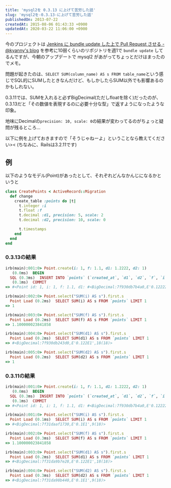 ```yaml
---
title: 'mysql2を 0.3.13 に上げて苦労した話'
slug: 'mysql2を-0.3.13-に上げて苦労した話'
publishedOn: 2013-07-22
createdAt: 2015-08-06 01:43:33 +0900
updatedAt: 2020-03-22 11:06:00 +0900
---
```

今のプロジェクトは [Jenkins に bundle update した上で Pull Request させる - @kyanny's blog](https://blog.kyanny.me/entry/2012/11/06/003902) を参考に10弱くらいのリポジトリを週1で `bundle update` してるんですが、今朝のアップデートで mysql2 があがってちょっとだけはまったのでメモ。

問題が起きたのは、`SELECT SUM(column_name) AS s FROM table_name`という感じでSQL的にSUMしたときなんだけど、もしかしたらSUM以外でも影響あるのかもしれない。

0.3.11では、SUMを入れると必ずBigDecimal(ただしfloatを除く)だったのが、0.3.13だと「その数値を表現するのに必要十分な型」で返すようになったような印象。

地味にDecimalの`precision: 10, scale: 0`の結果が変わってるのがちょっと疑問が残るところ…

以下に例を上げておきますので「そうじゃねーよ」ということなら教えてください>< (ちなみに、Railsは3.2.11です)

## 例

以下のようなモデル(Point)があったとして、それぞれどんなかんじになるかというと

```ruby
class CreatePoints < ActiveRecord::Migration
  def change
    create_table :points do |t|
      t.integer :i
      t.float :f
      t.decimal :d1, precision: 5, scale: 2
      t.decimal :d2, precision: 10, scale: 0

      t.timestamps
    end
  end
end
```

### 0.3.13の結果

```ruby
irb(main):001:0> Point.create(i: 1, f: 1.1, d1: 1.2222, d2: 1)
   (0.0ms)  BEGIN
  SQL (0.3ms)  INSERT INTO `points` (`created_at`, `d1`, `d2`, `f`, `i`, `updated_at`) VALUES ('2013-07-22 11:30:40', 1.2222, 1, 1.1, 1, '2013-07-22 11:30:40')
   (0.1ms)  COMMIT
=> #<Point id: 1, i: 1, f: 1.1, d1: #<BigDecimal:7f930db7b4a0,E'0.12222E1',18(45)>, d2: 1, created_at: "2013-07-22 11:30:40", updated_at: "2013-07-22 11:30:40">

irb(main):002:0> Point.select("SUM(i) AS s").first.s
  Point Load (0.2ms)  SELECT SUM(i) AS s FROM `points` LIMIT 1
=> 1

irb(main):003:0> Point.select("SUM(f) AS s").first.s
  Point Load (0.2ms)  SELECT SUM(f) AS s FROM `points` LIMIT 1
=> 1.100000023841858

irb(main):004:0> Point.select("SUM(d1) AS s").first.s
  Point Load (0.2ms)  SELECT SUM(d1) AS s FROM `points` LIMIT 1
=> #<BigDecimal:7f930db243d0,E'0.122E1',18(18)>

irb(main):005:0> Point.select("SUM(d2) AS s").first.s
  Point Load (0.2ms)  SELECT SUM(d2) AS s FROM `points` LIMIT 1
=> 1
```

### 0.3.11の結果

```ruby
irb(main):001:0> Point.create(i: 1, f: 1.1, d1: 1.2222, d2: 1)
   (0.0ms)  BEGIN
  SQL (0.3ms)  INSERT INTO `points` (`created_at`, `d1`, `d2`, `f`, `i`, `updated_at`) VALUES ('2013-07-22 11:30:40', 1.2222, 1, 1.1, 1, '2013-07-22 11:30:40')
   (0.1ms)  COMMIT
=> #<Point id: 1, i: 1, f: 1.1, d1: #<BigDecimal:7f930db7b4a0,E'0.12222E1',18(45)>, d2: 1, created_at: "2013-07-22 11:30:40", updated_at: "2013-07-22 11:30:40">

irb(main):001:0> Point.select("SUM(i) AS s").first.s
  Point Load (0.1ms)  SELECT SUM(i) AS s FROM `points` LIMIT 1
=> #<BigDecimal:7f31daaf1730,E'0.1E1',9(18)>

irb(main):002:0> Point.select("SUM(f) AS s").first.s
  Point Load (0.3ms)  SELECT SUM(f) AS s FROM `points` LIMIT 1
=> 1.100000023841858

irb(main):003:0> Point.select("SUM(d1) AS s").first.s
  Point Load (0.2ms)  SELECT SUM(d1) AS s FROM `points` LIMIT 1
=> #<BigDecimal:7f31da9b7e28,E'0.122E1',18(18)>

irb(main):004:0> Point.select("SUM(d2) AS s").first.s
  Point Load (0.3ms)  SELECT SUM(d2) AS s FROM `points` LIMIT 1
=> #<BigDecimal:7f31da98b440,E'0.1E1',9(18)>
```
